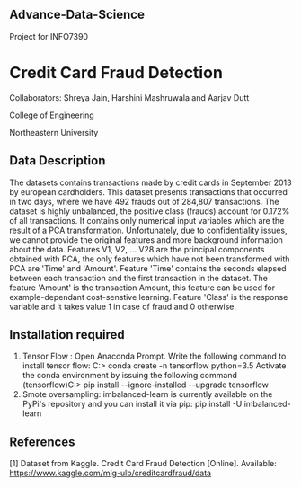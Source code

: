 ## Advance-Data-Science
Project for INFO7390

# Credit Card Fraud Detection

Collaborators: Shreya Jain, Harshini Mashruwala and Aarjav Dutt

College of Engineering

Northeastern University

## Data Description 
The datasets contains transactions made by credit cards in September 2013 by european cardholders. This dataset presents transactions that occurred in two days, where we have 492 frauds out of 284,807 transactions. The dataset is highly unbalanced, the positive class (frauds) account for 0.172% of all transactions.
It contains only numerical input variables which are the result of a PCA transformation. Unfortunately, due to confidentiality issues, we cannot provide the original features and more background information about the data. Features V1, V2, ... V28 are the principal components obtained with PCA, the only features which have not been transformed with PCA are 'Time' and 'Amount'. Feature 'Time' contains the seconds elapsed between each transaction and the first transaction in the dataset. The feature 'Amount' is the transaction Amount, this feature can be used for example-dependant cost-senstive learning. Feature 'Class' is the response variable and it takes value 1 in case of fraud and 0 otherwise.

## Installation required
1.	Tensor Flow : 
Open Anaconda Prompt. Write the following command to install tensor flow:
C:> conda create -n tensorflow python=3.5 
Activate the conda environment by issuing the following command
(tensorflow)C:> pip install --ignore-installed --upgrade tensorflow 
2.	Smote oversampling:
imbalanced-learn is currently available on the PyPi's repository and you can install it via pip:
pip install -U imbalanced-learn


## References
[1] Dataset from Kaggle. Credit Card Fraud Detection [Online]. Available: https://www.kaggle.com/mlg-ulb/creditcardfraud/data
